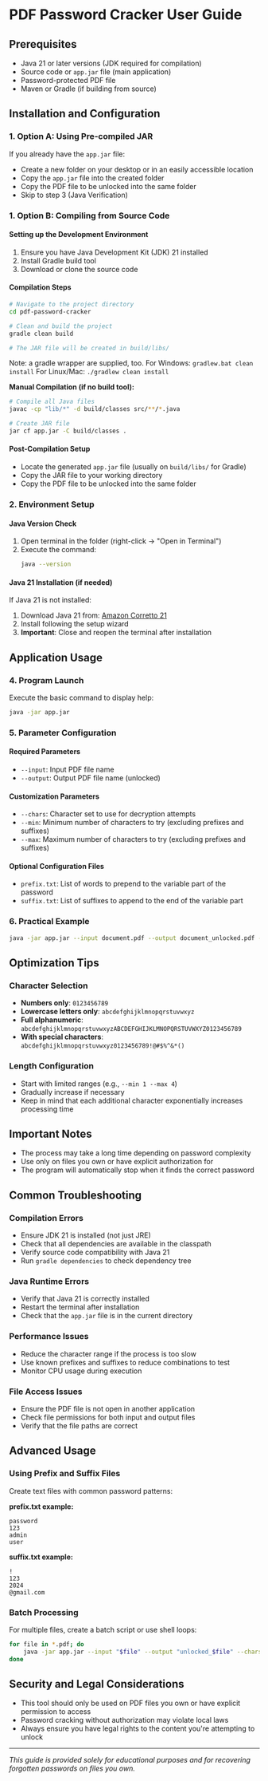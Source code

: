 # PDF Password Cracker User Guide

## Prerequisites
- Java 21 or later versions (JDK required for compilation)
- Source code or `app.jar` file (main application)
- Password-protected PDF file
- Maven or Gradle (if building from source)

## Installation and Configuration

### 1. Option A: Using Pre-compiled JAR
If you already have the `app.jar` file:
- Create a new folder on your desktop or in an easily accessible location
- Copy the `app.jar` file into the created folder
- Copy the PDF file to be unlocked into the same folder
- Skip to step 3 (Java Verification)

### 1. Option B: Compiling from Source Code

#### Setting up the Development Environment
1. Ensure you have Java Development Kit (JDK) 21 installed
2. Install Gradle build tool
3. Download or clone the source code

#### Compilation Steps

```bash
# Navigate to the project directory
cd pdf-password-cracker

# Clean and build the project
gradle clean build

# The JAR file will be created in build/libs/
```

Note: a gradle wrapper are supplied, too.
For Windows: `gradlew.bat clean install`
For Linux/Mac: `./gradlew clean install`

**Manual Compilation (if no build tool):**
```bash
# Compile all Java files
javac -cp "lib/*" -d build/classes src/**/*.java

# Create JAR file
jar cf app.jar -C build/classes .
```

#### Post-Compilation Setup
- Locate the generated `app.jar` file (usually on `build/libs/` for Gradle)
- Copy the JAR file to your working directory
- Copy the PDF file to be unlocked into the same folder

### 2. Environment Setup

#### Java Version Check
1. Open terminal in the folder (right-click → "Open in Terminal")
2. Execute the command:
   ```bash
   java --version
   ```

#### Java 21 Installation (if needed)
If Java 21 is not installed:
1. Download Java 21 from: [Amazon Corretto 21](https://corretto.aws/downloads/latest/amazon-corretto-21-x64-windows-jdk.msi)
2. Install following the setup wizard
3. **Important**: Close and reopen the terminal after installation

## Application Usage

### 4. Program Launch
Execute the basic command to display help:
```bash
java -jar app.jar
```

### 5. Parameter Configuration

#### Required Parameters
- `--input`: Input PDF file name
- `--output`: Output PDF file name (unlocked)

#### Customization Parameters
- `--chars`: Character set to use for decryption attempts
- `--min`: Minimum number of characters to try (excluding prefixes and suffixes)
- `--max`: Maximum number of characters to try (excluding prefixes and suffixes)

#### Optional Configuration Files
- `prefix.txt`: List of words to prepend to the variable part of the password
- `suffix.txt`: List of suffixes to append to the end of the variable part

### 6. Practical Example
```bash
java -jar app.jar --input document.pdf --output document_unlocked.pdf --chars abcdefghijklmnopqrstuvwxyz0123456789 --min 1 --max 6
```

## Optimization Tips

### Character Selection
- **Numbers only**: `0123456789`
- **Lowercase letters only**: `abcdefghijklmnopqrstuvwxyz`
- **Full alphanumeric**: `abcdefghijklmnopqrstuvwxyzABCDEFGHIJKLMNOPQRSTUVWXYZ0123456789`
- **With special characters**: `abcdefghijklmnopqrstuvwxyz0123456789!@#$%^&*()`

### Length Configuration
- Start with limited ranges (e.g., `--min 1 --max 4`)
- Gradually increase if necessary
- Keep in mind that each additional character exponentially increases processing time

## Important Notes
- The process may take a long time depending on password complexity
- Use only on files you own or have explicit authorization for
- The program will automatically stop when it finds the correct password

## Common Troubleshooting

### Compilation Errors
- Ensure JDK 21 is installed (not just JRE)
- Check that all dependencies are available in the classpath
- Verify source code compatibility with Java 21
- Run `gradle dependencies` to check dependency tree

### Java Runtime Errors
- Verify that Java 21 is correctly installed
- Restart the terminal after installation
- Check that the `app.jar` file is in the current directory

### Performance Issues
- Reduce the character range if the process is too slow
- Use known prefixes and suffixes to reduce combinations to test
- Monitor CPU usage during execution

### File Access Issues
- Ensure the PDF file is not open in another application
- Check file permissions for both input and output files
- Verify that the file paths are correct

## Advanced Usage

### Using Prefix and Suffix Files
Create text files with common password patterns:

**prefix.txt example:**
```
password
123
admin
user
```

**suffix.txt example:**
```
!
123
2024
@gmail.com
```

### Batch Processing
For multiple files, create a batch script or use shell loops:
```bash
for file in *.pdf; do
    java -jar app.jar --input "$file" --output "unlocked_$file" --chars 0123456789 --min 4 --max 8
done
```

## Security and Legal Considerations
- This tool should only be used on PDF files you own or have explicit permission to access
- Password cracking without authorization may violate local laws
- Always ensure you have legal rights to the content you're attempting to unlock

---

*This guide is provided solely for educational purposes and for recovering forgotten passwords on files you own.*
